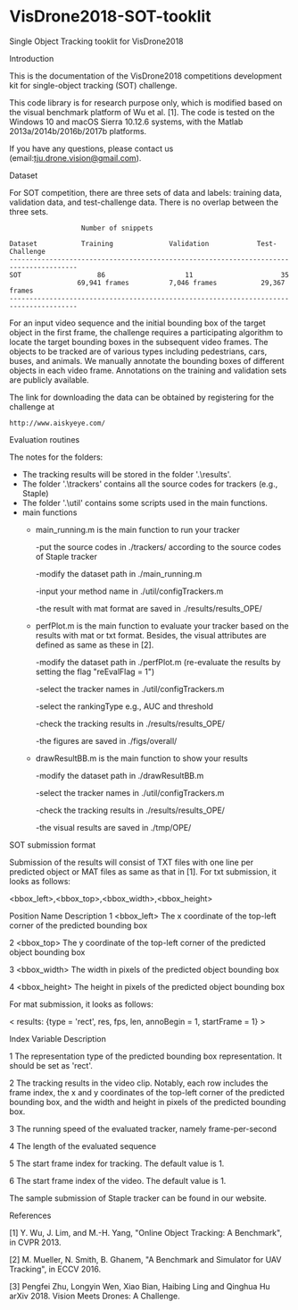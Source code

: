 # VisDrone2018-SOT-tooklit
Single Object Tracking tooklit for VisDrone2018


Introduction

This is the documentation of the VisDrone2018 competitions development kit for single-object tracking (SOT) challenge.

This code library is for research purpose only, which is modified based on the visual benchmark platform of Wu et al. [1]. 
The code is tested on the Windows 10 and macOS Sierra 10.12.6 systems, with the Matlab 2013a/2014b/2016b/2017b platforms.

If you have any questions, please contact us (email:tju.drone.vision@gmail.com).


Dataset

For SOT competition, there are three sets of data and labels: training data, validation data, 
and test-challenge data. There is no overlap between the three sets. 

                      Number of snippets

    Dataset           Training              Validation            Test-Challenge
    ---------------------------------------------------------------------------------------
    SOT                   86                    11                      35
                     69,941 frames          7,046 frames           29,367 frames
    ---------------------------------------------------------------------------------------
    
For an input video sequence and the initial bounding box of the target object in the first frame, the challenge requires a participating algorithm to locate the target bounding boxes in the subsequent video frames. The objects to be tracked are of various types including pedestrians, cars, buses, and animals. We manually annotate the bounding boxes of different objects in each video frame. Annotations on the training and validation sets are publicly available.

The link for downloading the data can be obtained by registering for the challenge at

    http://www.aiskyeye.com/
 

Evaluation routines

The notes for the folders:
* The tracking results will be stored in the folder '.\results'.
* The folder '.\trackers' contains all the source codes for trackers (e.g., Staple)
* The folder '.\util' contains some scripts used in the main functions.
* main functions
	* main_running.m is the main function to run your tracker
	
        -put the source codes in ./trackers/ according to the source codes of Staple tracker
	
        -modify the dataset path in ./main_running.m    
	
        -input your method name in ./util/configTrackers.m
	
        -the result with mat format are saved in ./results/results_OPE/
	

	* perfPlot.m is the main function to evaluate your tracker based on the results with mat or txt format. Besides, the visual attributes are defined as same as these in [2].
	
        -modify the dataset path in ./perfPlot.m (re-evaluate the results by setting the flag "reEvalFlag = 1")    
	
        -select the tracker names in ./util/configTrackers.m
	
        -select the rankingType e.g., AUC and threshold
	
        -check the tracking results in ./results/results_OPE/
	
        -the figures are saved in ./figs/overall/


	* drawResultBB.m is the main function to show your results
	
        -modify the dataset path in ./drawResultBB.m  
	
        -select the tracker names in ./util/configTrackers.m
	
        -check the tracking results in ./results/results_OPE/
	
        -the visual results are saved in ./tmp/OPE/	

    
SOT submission format


Submission of the results will consist of TXT files with one line per predicted object or MAT files as same as that in [1].
For txt submission, it looks as follows:


<bbox_left>,<bbox_top>,<bbox_width>,<bbox_height>


Position	  Name	                                    Description
   1	   <bbox_left>	     The x coordinate of the top-left corner of the predicted bounding box
   
   2	   <bbox_top>	       The y coordinate of the top-left corner of the predicted object bounding box
   
   3	  <bbox_width>	     The width in pixels of the predicted object bounding box
   
   4	  <bbox_height>	     The height in pixels of the predicted object bounding box


For mat submission, it looks as follows:

< results: {type = 'rect', res, fps, len, annoBegin = 1, startFrame = 1} >


Index	   Variable	                                   Description

  1	      <type>	        The representation type of the predicted bounding box representation. It should be set as 'rect'.
	
  2	      <res>	          The tracking results in the video clip. Notably, each row includes the frame index, the x and y coordinates of the top-left corner of the predicted bounding box, and the width and height in pixels of the predicted bounding box.
	
  3	      <fps>	          The running speed of the evaluated tracker, namely frame-per-second
	
  4	      <len>	          The length of the evaluated sequence
	
  5	   <annoBegin>	      The start frame index for tracking. The default value is 1.
	
  6	   <startFrame>	      The start frame index of the video. The default value is 1.
	

The sample submission of Staple tracker can be found in our website.


References

[1] Y. Wu, J. Lim, and M.-H. Yang, "Online Object Tracking: A Benchmark", in CVPR 2013.

[2] M. Mueller, N. Smith, B. Ghanem, "A Benchmark and Simulator for UAV Tracking", in ECCV 2016.

[3] Pengfei Zhu, Longyin Wen, Xiao Bian, Haibing Ling and Qinghua Hu arXiv 2018. Vision Meets Drones: A Challenge.
